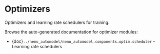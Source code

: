 # Optimizers

Optimizers and learning rate schedulers for training.

Browse the auto-generated documentation for optimizer modules:

- {doc}`../nemo_automodel/nemo_automodel.components.optim.scheduler` - Learning rate schedulers

